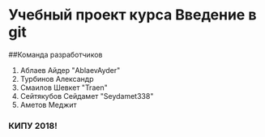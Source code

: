 # Учебный проект курса Введение в git

##Команда разработчиков
1. Аблаев Айдер "AblaevAyder"
2. Турбинов Александр
3. Смаилов Шевкет "Traen"
4. Cейтякубов Сейдамет "Seydamet338"
5. Аметов Меджит
### КИПУ 2018!
